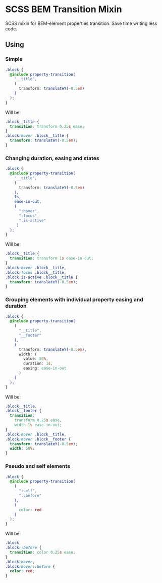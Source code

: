 # SCSS BEM Transition Mixin
SCSS mixin for BEM-element properties transition. Save time writing less code.

## Using

### Simple
```scss
.block {
  @include property-transition(
    "__title",
    (
      transform: translateY(-0.5em)
    )
  );
}
```
Will be:

```css
.block__title {
  transition: transform 0.25s ease;
}
.block:hover .block__title {
  transform: translateY(-0.5em);
}
```

### Changing duration, easing and states
```scss
.block {
  @include property-transition(
    "__title",
    (
      transform: translateY(-0.5em)
    ),
    1s,
    ease-in-out,
    (
      ":hover",
      ":focus",
      ".is-active"
     )
  );
}
```
Will be:

```css
.block__title {
  transition: transform 1s ease-in-out;
}
.block:hover .block__title,
.block:focus .block__title,
.block.is-active .block__title {
  transform: translateY(-0.5em);
}
```

### Grouping elements with individual property easing and duration
```scss
.block {
  @include property-transition(
    (
      "__title",
      "__footer"
    ),
    (
      transform: translateY(-0.5em),
      width: (
        value: 50%,
        duration: 1s,
        easing: ease-in-out
      )
    )
  );
}
```
Will be:

```css
.block__title,
.block__footer {
  transition:
    transform 0.25s ease,
    width 1s ease-in-out;
}
.block:hover .block__title,
.block:hover .block__footer {
  transform: translateY(-0.5em);
  width: 50%;
}
```

### Pseudo and self elements
```scss
.block {
  @include property-transition(
    (
      ":self",
      "::before"
    ),
    (
      color: red
    )
  );
}
```
Will be:

```css
.block,
.block::before {
  transition: color 0.25s ease;
}
.block:hover,
.block:hover::before {
  color: red;
}
```
